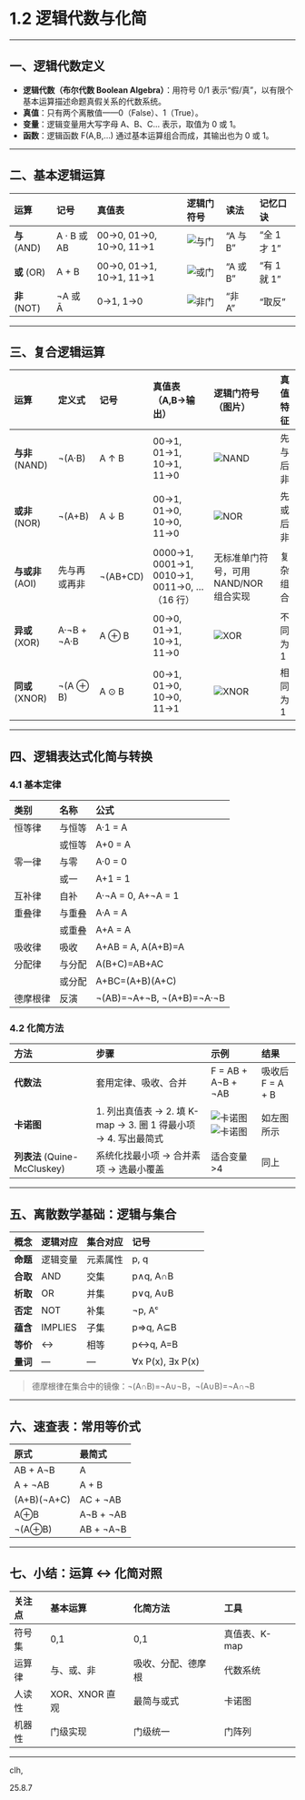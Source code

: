 # 1.2 逻辑代数与化简

---

## 一、逻辑代数定义

- **逻辑代数（布尔代数 Boolean Algebra）**：用符号 0/1 表示“假/真”，以有限个基本运算描述命题真假关系的代数系统。  
- **真值**：只有两个离散值——0（False）、1（True）。  
- **变量**：逻辑变量用大写字母 A、B、C… 表示，取值为 0 或 1。  
- **函数**：逻辑函数 F(A,B,…) 通过基本运算组合而成，其输出也为 0 或 1。

---

## 二、基本逻辑运算

| 运算         | 记号        | 真值表                 | 逻辑门符号                                                   | 读法     | 记忆口诀    |
| :----------- | :---------- | :--------------------- | :----------------------------------------------------------- | :------- | :---------- |
| **与** (AND) | A · B 或 AB | 00→0, 01→0, 10→0, 11→1 | ![与门](https://bkimg.cdn.bcebos.com/pic/77c6a7efce1b9d16f9262943f7deb48f8c54642a?x-bce-process=image/format,f_auto/watermark,image_d2F0ZXIvYmFpa2UyNzI,g_7,xp_5,yp_5,P_20/resize,m_lfit,limit_1,h_1080) | “A 与 B” | “全 1 才 1” |
| **或** (OR)  | A + B       | 00→0, 01→1, 10→1, 11→1 | ![或门](https://bkimg.cdn.bcebos.com/pic/bd315c6034a85edf9a8049014d540923dd547587?x-bce-process=image/format,f_auto/watermark,image_d2F0ZXIvYmFpa2UyNzI,g_7,xp_5,yp_5,P_20/resize,m_lfit,limit_1,h_1080) | “A 或 B” | “有 1 就 1” |
| **非** (NOT) | ¬A 或 Ā     | 0→1, 1→0               | ![非门](https://bkimg.cdn.bcebos.com/pic/d058ccbf6c81800a32b3c02cb53533fa828b47b9?x-bce-process=image/format,f_auto/watermark,image_d2F0ZXIvYmFpa2UyNzI,g_7,xp_5,yp_5,P_20/resize,m_lfit,limit_1,h_1080) | “非 A”   | “取反”      |

---

## 三、复合逻辑运算

| 运算             | 定义式       | 记号     | 真值表（A,B→输出）                         | 逻辑门符号（图片）                                           | 真值特征 |
| :--------------- | :----------- | :------- | :----------------------------------------- | :----------------------------------------------------------- | :------- |
| **与非** (NAND)  | ¬(A·B)       | A ↑ B    | 00→1, 01→1, 10→1, 11→0                     | ![NAND](https://upload.wikimedia.org/wikipedia/commons/thumb/f/f2/NAND_ANSI.svg/120px-NAND_ANSI.svg.png) | 先与后非 |
| **或非** (NOR)   | ¬(A+B)       | A ↓ B    | 00→1, 01→0, 10→0, 11→0                     | ![NOR](https://upload.wikimedia.org/wikipedia/commons/thumb/6/6c/NOR_ANSI.svg/120px-NOR_ANSI.svg.png) | 先或后非 |
| **与或非** (AOI) | 先与再或再非 | ¬(AB+CD) | 0000→1, 0001→1, 0010→1, 0011→0, …（16 行） | 无标准单门符号，可用 NAND/NOR 组合实现                       | 复杂组合 |
| **异或** (XOR)   | A·¬B + ¬A·B  | A ⊕ B    | 00→0, 01→1, 10→1, 11→0                     | ![XOR](https://upload.wikimedia.org/wikipedia/commons/thumb/0/01/XOR_ANSI.svg/120px-XOR_ANSI.svg.png) | 不同为 1 |
| **同或** (XNOR)  | ¬(A ⊕ B)     | A ⊙ B    | 00→1, 01→0, 10→0, 11→1                     | ![XNOR](https://upload.wikimedia.org/wikipedia/commons/thumb/d/d6/XNOR_ANSI.svg/120px-XNOR_ANSI.svg.png) | 相同为 1 |

---

## 四、逻辑表达式化简与转换

### 4.1 基本定律

| 类别     | 名称   | 公式                      |
| :------- | :----- | :------------------------ |
| 恒等律   | 与恒等 | A·1 = A                   |
|          | 或恒等 | A+0 = A                   |
| 零一律   | 与零   | A·0 = 0                   |
|          | 或一   | A+1 = 1                   |
| 互补律   | 自补   | A·¬A = 0, A+¬A = 1        |
| 重叠律   | 与重叠 | A·A = A                   |
|          | 或重叠 | A+A = A                   |
| 吸收律   | 吸收   | A+AB = A, A(A+B)=A        |
| 分配律   | 与分配 | A(B+C)=AB+AC              |
|          | 或分配 | A+BC=(A+B)(A+C)           |
| 德摩根律 | 反演   | ¬(AB)=¬A+¬B, ¬(A+B)=¬A·¬B |

### 4.2 化简方法

| 方法                         | 步骤                                                         | 示例                                                         | 结果             |
| :--------------------------- | :----------------------------------------------------------- | :----------------------------------------------------------- | :--------------- |
| **代数法**                   | 套用定律、吸收、合并                                         | F = AB + A¬B + ¬AB                                           | 吸收后 F = A + B |
| **卡诺图**                   | 1. 列出真值表 → 2. 填 K-map → 3. 圈 1 得最小项 → 4. 写出最简式 | ![卡诺图](https://upload.wikimedia.org/wikipedia/commons/8/80/Kanuo1.jpg)![卡诺图](https://upload.wikimedia.org/wikipedia/commons/9/9f/Kanuo2.jpg) | 如左图所示       |
| **列表法** (Quine-McCluskey) | 系统化找最小项 → 合并素项 → 选最小覆盖                       | 适合变量>4                                                   | 同上             |

---

## 五、离散数学基础：逻辑与集合

| 概念     | 逻辑对应 | 集合对应 | 记号             |
| :------- | :------- | :------- | :--------------- |
| **命题** | 逻辑变量 | 元素属性 | p, q             |
| **合取** | AND      | 交集     | p∧q, A∩B         |
| **析取** | OR       | 并集     | p∨q, A∪B         |
| **否定** | NOT      | 补集     | ¬p, Aᶜ           |
| **蕴含** | IMPLIES  | 子集     | p⇒q, A⊆B         |
| **等价** | ↔        | 相等     | p↔q, A=B         |
| **量词** | —        | —        | ∀x P(x), ∃x P(x) |

> 德摩根律在集合中的镜像：¬(A∩B)=¬A∪¬B，¬(A∪B)=¬A∩¬B

---

## 六、速查表：常用等价式

| 原式        | 最简式    |
| :---------- | :-------- |
| AB + A¬B    | A         |
| A + ¬AB     | A + B     |
| (A+B)(¬A+C) | AC + ¬AB  |
| A⊕B         | A¬B + ¬AB |
| ¬(A⊕B)      | AB + ¬A¬B |

---

## 七、小结：运算 ↔ 化简对照

| 关注点 | 基本运算       | 化简方法           | 工具          |
| :----- | :------------- | :----------------- | :------------ |
| 符号集 | 0,1            | 0,1                | 真值表、K-map |
| 运算律 | 与、或、非     | 吸收、分配、德摩根 | 代数系统      |
| 人读性 | XOR、XNOR 直观 | 最简与或式         | 卡诺图        |
| 机器性 | 门级实现       | 门级统一           | 门阵列        |

---

clh,

25.8.7